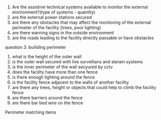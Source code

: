 1. Are the assistive technical systems available to monitor the external environment?(type of systems - quantity)
2. are the external power stations secured
3. are there any obstacles that may affect the monitoring of the external perimeter of the facility (trees, poor lighting)
4. are there warning signs in the outside environment
5. are the roads leading to the facility directly passable or have obstacles


question 3. builiding perimeter
1. what is the height of the outer wall
2. is the outer wall secured with live survellians and alaram systems
3. is the inner perimeter of the wall secyured by cctv
4. does the facility have more than one fence
5. is there enough lighting around the fence
6. is the facility fence adjacent to the walls of another facility
7. are there any trees, height or objects that could help to climb the facility fence
8. are there barriers around the fence
9. are there bar bed wire on the fence


Perimeter matching items



